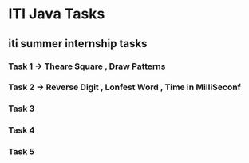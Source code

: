 # ITI Java Tasks

## iti summer internship tasks

### Task 1  -> Theare Square , Draw Patterns

### Task 2  -> Reverse Digit , Lonfest Word , Time in MilliSeconf

### Task 3

### Task 4

### Task 5
